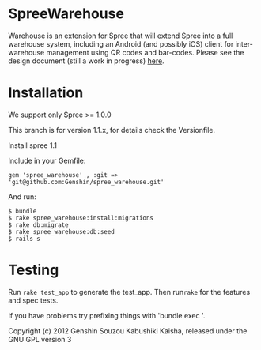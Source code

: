 SpreeWarehouse
==============

Warehouse is an extension for Spree that will extend Spree into a full warehouse system, including an Android (and possibly iOS) client for inter-warehouse management using QR codes and bar-codes.
Please see the design document (still a work in progress) [here](https://docs.google.com/document/d/1K-C33WjH5GooNKW-GsW7-Ol_K4-7PbwVxPk3Vs2MmO0/edit).

Installation
=======
We support only Spree  >= 1.0.0

This branch is for version 1.1.x, for details check the Versionfile.

Install spree 1.1 

Include in your Gemfile: 

    gem 'spree_warehouse' , :git => 'git@github.com:Genshin/spree_warehouse.git'

And run: 

    $ bundle
    $ rake spree_warehouse:install:migrations 
    $ rake db:migrate
    $ rake spree_warehouse:db:seed
    $ rails s 


Testing
=======

Run `rake test_app` to generate the test_app.
Then run`rake` for the features and spec tests.

If you have problems try prefixing things with 'bundle exec '.



Copyright (c) 2012 Genshin Souzou Kabushiki Kaisha, released under the GNU GPL version 3
